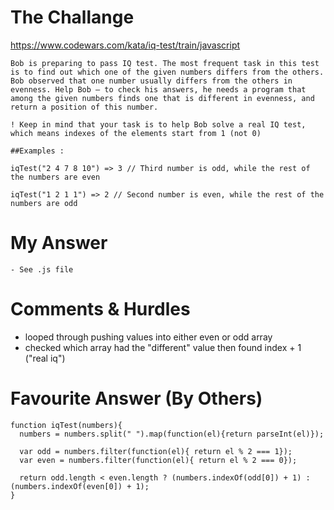 # The Challange

https://www.codewars.com/kata/iq-test/train/javascript

```
Bob is preparing to pass IQ test. The most frequent task in this test is to find out which one of the given numbers differs from the others. Bob observed that one number usually differs from the others in evenness. Help Bob — to check his answers, he needs a program that among the given numbers finds one that is different in evenness, and return a position of this number.

! Keep in mind that your task is to help Bob solve a real IQ test, which means indexes of the elements start from 1 (not 0)

##Examples :

iqTest("2 4 7 8 10") => 3 // Third number is odd, while the rest of the numbers are even

iqTest("1 2 1 1") => 2 // Second number is even, while the rest of the numbers are odd
```

# My Answer

```
- See .js file
```

# Comments & Hurdles

- looped through pushing values into either even or odd array
- checked which array had the "different" value then found index + 1 ("real iq")

# Favourite Answer (By Others)

```
function iqTest(numbers){
  numbers = numbers.split(" ").map(function(el){return parseInt(el)});

  var odd = numbers.filter(function(el){ return el % 2 === 1});
  var even = numbers.filter(function(el){ return el % 2 === 0});

  return odd.length < even.length ? (numbers.indexOf(odd[0]) + 1) : (numbers.indexOf(even[0]) + 1);
}
```
